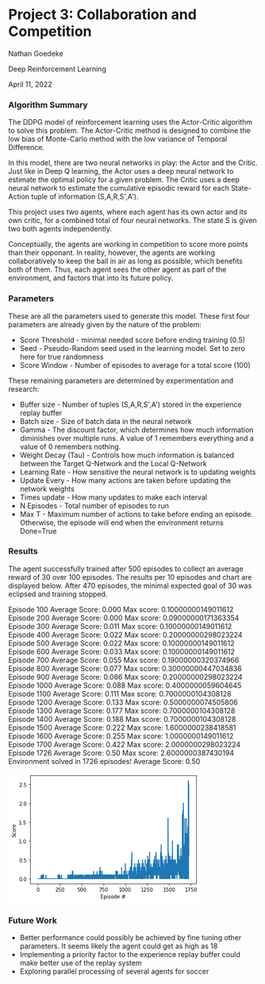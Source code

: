 [//]: # (Image References)

[image1]: https://raw.githubusercontent.com/Nathan1123/P3_Collaboration_and_Competition/main/result_chart.png "Results Chart"

# Project 3: Collaboration and Competition

Nathan Goedeke

Deep Reinforcement Learning

April 11, 2022

### Algorithm Summary

The DDPG model of reinforcement learning uses the Actor-Critic algorithm to solve this problem. The Actor-Critic method is designed to combine the low bias of Monte-Carlo method with the low variance of Temporal Difference. 

In this model, there are two neural networks in play: the Actor and the Critic. Just like in Deep Q learning, the Actor uses a deep neural network to estimate the optimal policy for a given problem. The Critic uses a deep neural network to estimate the cumulative episodic reward for each State-Action tuple of information (S,A,R,S',A').

This project uses two agents, where each agent has its own actor and its own critic, for a combined total of four neural networks. The state S is given two both agents independently. 

Conceptually, the agents are working in competition to score more points than their opponant. In reality, however, the agents are working collaboratively to keep the ball in air as long as possible, which benefits both of them. Thus, each agent sees the other agent as part of the environment, and factors that into its future policy.   

### Parameters

These are all the parameters used to generate this model. These first four parameters are already given by the nature of the problem:

* Score Threshold - minimal needed score before ending training (0.5)
* Seed - Pseudo-Random seed used in the learning model. Set to zero here for true randomness
* Score Window - Number of episodes to average for a total score (100)

These remaining parameters are determined by experimentation and research:

* Buffer size - Number of tuples (S,A,R,S',A') stored in the experience replay buffer
* Batch size - Size of batch data in the neural network
* Gamma - The discount factor, which determines how much information diminishes over multiple runs. A value of 1 remembers everything and a value of 0 remembers nothing.
* Weight Decay (Tau) - Controls how much information is balanced between the Target Q-Network and the Local Q-Network
* Learning Rate - How sensitive the neural network is to updating weights
* Update Every - How many actions are taken before updating the network weights
* Times update - How many updates to make each interval
* N Episodes - Total number of episodes to run
* Max T - Maximum number of actions to take before ending an episode. Otherwise, the episode will end when the environment returns Done=True

### Results

The agent successfully trained after 500 episodes to collect an average reward of 30 over 100 episodes. The results per 10 episodes and chart are displayed below. After 470 episodes, the minimal expected goal of 30 was eclipsed and training stopped. 

Episode 100	Average Score: 0.000 	Max score: 0.10000000149011612<br>
Episode 200	Average Score: 0.000 	Max score: 0.09000000171363354<br>
Episode 300	Average Score: 0.011 	Max score: 0.10000000149011612<br>
Episode 400	Average Score: 0.022 	Max score: 0.20000000298023224<br>
Episode 500	Average Score: 0.022 	Max score: 0.10000000149011612<br>
Episode 600	Average Score: 0.033 	Max score: 0.10000000149011612<br>
Episode 700	Average Score: 0.055 	Max score: 0.19000000320374966<br>
Episode 800	Average Score: 0.077 	Max score: 0.30000000447034836<br>
Episode 900	Average Score: 0.066 	Max score: 0.20000000298023224<br>
Episode 1000	Average Score: 0.088 	Max score: 0.4000000059604645<br>
Episode 1100	Average Score: 0.111 	Max score: 0.7000000104308128<br>
Episode 1200	Average Score: 0.133 	Max score: 0.5000000074505806<br>
Episode 1300	Average Score: 0.177 	Max score: 0.7000000104308128<br>
Episode 1400	Average Score: 0.188 	Max score: 0.7000000104308128<br>
Episode 1500	Average Score: 0.222 	Max score: 1.6000000238418581<br>
Episode 1600	Average Score: 0.255 	Max score: 1.0000000149011612<br>
Episode 1700	Average Score: 0.422 	Max score: 2.0000000298023224<br>
Episode 1726 	Average Score: 0.50 	Max score: 2.6000000387430194<br>
Environment solved in 1726 episodes!	Average Score: 0.50

![Results Chart][image1]

### Future Work

* Better performance could possibly be achieved by fine tuning other parameters. It seems likely the agent could get as high as 18
* Implementing a priority factor to the experience replay buffer could make better use of the replay system
* Exploring parallel processing of several agents for soccer